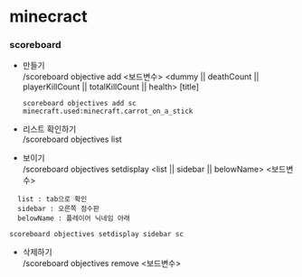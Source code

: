 # minecract

### scoreboard
- 만들기   
/scoreboard objective add \<보드변수\> <dummy || deathCount || playerKillCount || totalKillCount || health> [title]
   
   `scoreboard objectives add sc minecraft.used:minecraft.carrot_on_a_stick  `
   
- 리스트 확인하기   
/scoreboard objectives list

- 보이기   
/scoreboard objectives setdisplay <list || sidebar || belowName> <보드변수>
```
  list : tab으로 확인
  sidebar : 오른쪽 점수판
  belowName : 플레이어 닉네임 아래
```   
  
   `scoreboard objectives setdisplay sidebar sc`

- 삭제하기   
/scoreboard objectives remove <보드변수>


